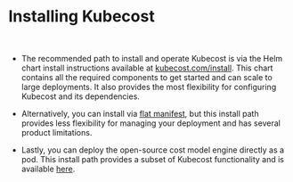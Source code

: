 # Installing Kubecost
<br/>

* The recommended path to install and operate Kubecost is via the Helm chart install instructions available at [kubecost.com/install](http://kubecost.com/install). This chart contains all the required components to get started and can scale to large deployments. It also provides the most flexibility for configuring Kubecost and its dependencies.

* Alternatively, you can install via [flat manifest](https://github.com/kubecost/cost-analyzer-helm-chart/blob/master/README.md#manifest), but this install path provides less flexibility for managing your deployment and has several product limitations.

* Lastly, you can deploy the open-source cost model engine directly as a pod. This install path provides a subset of Kubecost functionality and is available [here](https://github.com/kubecost/cost-model/blob/master/deploying-as-a-pod.md).

<br/><br/>
<br/><br/>
